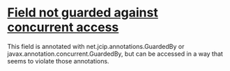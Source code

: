 # [Field not guarded against concurrent access](https://spotbugs.readthedocs.io/en/latest/bugDescriptions.html#IS_FIELD_NOT_GUARDED)

 This field is annotated with net.jcip.annotations.GuardedBy or javax.annotation.concurrent.GuardedBy,
but can be accessed in a way that seems to violate those annotations.